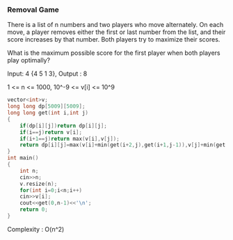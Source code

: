 ### Removal Game

There is a list of n numbers and two players who move alternately. On each move, a player removes either the first or last number
from the list, and their score increases by that number. Both players try to maximize their scores.
    
What is the maximum possible score for the first player when both players play optimally?
    
Input: 4 {4 5 1 3}, Output : 8

1 <= n <= 1000, 10^-9 <= v[i] <= 10^9
   
```cpp
vector<int>v;
long long dp[5009][5009];
long long get(int i,int j)
{
    if(dp[i][j])return dp[i][j];
    if(i==j)return v[i];
    if(i+1==j)return max(v[i],v[j]);
    return dp[i][j]=max(v[i]+min(get(i+2,j),get(i+1,j-1)),v[j]+min(get(i,j-2),get(i+1,j-1)));
}
int main()
{
    int n;
    cin>>n;
    v.resize(n);
    for(int i=0;i<n;i++)
    cin>>v[i];
    cout<<get(0,n-1)<<'\n';
    return 0;
}
```
Complexity : O(n^2)
